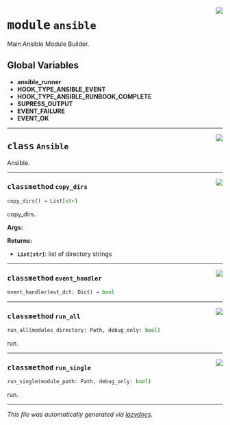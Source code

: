 <!-- markdownlint-disable -->

<a href="../src/pyquanda/ansible/__init__.py#L0"><img align="right" style="float:right;" src="https://img.shields.io/badge/-source-cccccc?style=flat-square"></a>

# <kbd>module</kbd> `ansible`
Main Ansible Module Builder. 

**Global Variables**
---------------
- **ansible_runner**
- **HOOK_TYPE_ANSIBLE_EVENT**
- **HOOK_TYPE_ANSIBLE_RUNBOOK_COMPLETE**
- **SUPRESS_OUTPUT**
- **EVENT_FAILURE**
- **EVENT_OK**


---

<a href="../src/pyquanda/ansible/__init__.py#L41"><img align="right" style="float:right;" src="https://img.shields.io/badge/-source-cccccc?style=flat-square"></a>

## <kbd>class</kbd> `Ansible`
Ansible. 




---

<a href="../src/pyquanda/ansible/__init__.py#L93"><img align="right" style="float:right;" src="https://img.shields.io/badge/-source-cccccc?style=flat-square"></a>

### <kbd>classmethod</kbd> `copy_dirs`

```python
copy_dirs() → List[str]
```

copy_dirs. 



**Args:**
 



**Returns:**
 
 - <b>`List[str]`</b>:  list of directory strings 

---

<a href="../src/pyquanda/ansible/__init__.py#L54"><img align="right" style="float:right;" src="https://img.shields.io/badge/-source-cccccc?style=flat-square"></a>

### <kbd>classmethod</kbd> `event_handler`

```python
event_handler(evt_dct: Dict) → bool
```





---

<a href="../src/pyquanda/ansible/__init__.py#L289"><img align="right" style="float:right;" src="https://img.shields.io/badge/-source-cccccc?style=flat-square"></a>

### <kbd>classmethod</kbd> `run_all`

```python
run_all(modules_directory: Path, debug_only: bool)
```

run. 

---

<a href="../src/pyquanda/ansible/__init__.py#L142"><img align="right" style="float:right;" src="https://img.shields.io/badge/-source-cccccc?style=flat-square"></a>

### <kbd>classmethod</kbd> `run_single`

```python
run_single(module_path: Path, debug_only: bool)
```

run. 




---

_This file was automatically generated via [lazydocs](https://github.com/ml-tooling/lazydocs)._
